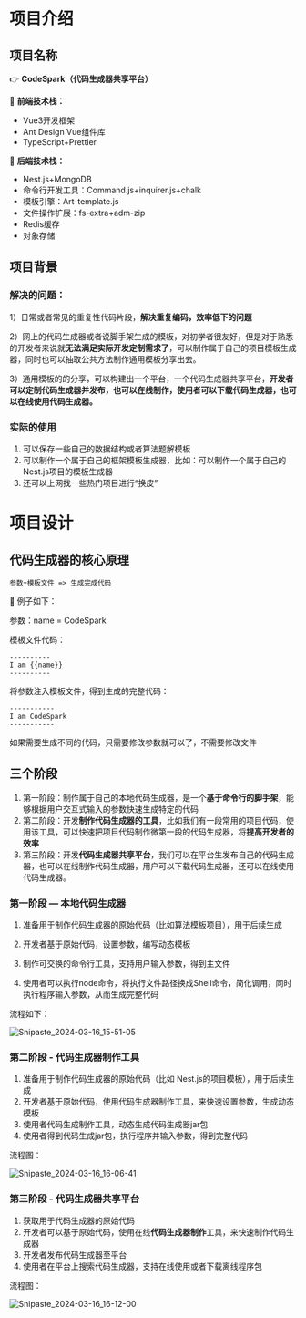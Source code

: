 # 项目介绍

## 项目名称

:point_right:  **CodeSpark（代码生成器共享平台）**

:leaves: **前端技术栈：**

- Vue3开发框架
- Ant Design Vue组件库
- TypeScript+Prettier

:seedling: **后端技术栈：**

- Nest.js+MongoDB
- 命令行开发工具：Command.js+inquirer.js+chalk
- 模板引擎：Art-template.js
- 文件操作扩展：fs-extra+adm-zip
- Redis缓存
- 对象存储

## 项目背景

### 解决的问题：

1）日常或者常见的重复性代码片段，**解决重复编码，效率低下的问题**

2）网上的代码生成器或者说脚手架生成的模板，对初学者很友好，但是对于熟悉的开发者来说就**无法满足实际开发定制需求了**，可以制作属于自己的项目模板生成器，同时也可以抽取公共方法制作通用模板分享出去。

3）通用模板的的分享，可以构建出一个平台，一个代码生成器共享平台，**开发者可以定制代码生成器并发布，也可以在线制作，使用者可以下载代码生成器，也可以在线使用代码生成器。**



### 实际的使用

1. 可以保存一些自己的数据结构或者算法题解模板
2. 可以制作一个属于自己的框架模板生成器，比如：可以制作一个属于自己的Nest.js项目的模板生成器
3. 还可以上网找一些热门项目进行“换皮”



# 项目设计

## 代码生成器的核心原理

`参数+模板文件 => 生成完成代码`

:watermelon: 例子如下：

参数：name = CodeSpark

模板文件代码：

```
----------
I am {{name}}
----------
```

将参数注入模板文件，得到生成的完整代码：

```
-----------
I am CodeSpark
-----------
```

如果需要生成不同的代码，只需要修改参数就可以了，不需要修改文件

## 三个阶段

1. 第一阶段：制作属于自己的本地代码生成器，是一个**基于命令行的脚手架**，能够根据用户交互式输入的参数快速生成特定的代码
2. 第二阶段：开发**制作代码生成器的工具**，比如我们有一段常用的项目代码，使用该工具，可以快速把项目代码制作微第一段的代码生成器，将**提高开发者的效率**
3. 第三阶段：开发**代码生成器共享平台**，我们可以在平台生发布自己的代码生成器，也可以在线制作代码生成器，用户可以下载代码生成器，还可以在线使用代码生成器。

### 第一阶段 — 本地代码生成器

1. 准备用于制作代码生成器的原始代码（比如算法模板项目），用于后续生成

2. 开发者基于原始代码，设置参数，编写动态模板

3. 制作可交换的命令行工具，支持用户输入参数，得到主文件

4. 使用者可以执行node命令，将执行文件路径换成Shell命令，简化调用，同时执行程序输入参数，从而生成完整代码

   

流程如下：

![Snipaste_2024-03-16_15-51-05](D:\学习专业资料\typora集合图片\Snipaste_2024-03-16_15-51-05.png)

### 第二阶段 - 代码生成器制作工具

1. 准备用于制作代码生成器的原始代码（比如 Nest.js的项目模板），用于后续生成
2. 开发者基于原始代码，使用代码生成器制作工具，来快速设置参数，生成动态模板
3. 使用者代码生成制作工具，动态生成代码生成器jar包
4. 使用者得到代码生成jar包，执行程序并输入参数，得到完整代码



流程图：

![Snipaste_2024-03-16_16-06-41](D:\学习专业资料\typora集合图片\Snipaste_2024-03-16_16-06-41-1710576750483.png)

### 第三阶段 - 代码生成器共享平台

1. 获取用于代码生成器的原始代码
2. 开发者可以基于原始代码，使用在线**代码生成器制作**工具，来快速制作代码生成器
3. 开发者发布代码生成器至平台
4. 使用者在平台上搜索代码生成器，支持在线使用或者下载离线程序包



流程图：

![Snipaste_2024-03-16_16-12-00](D:\学习专业资料\typora集合图片\Snipaste_2024-03-16_16-12-00.png)